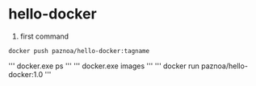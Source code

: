 # hello-docker

1. first command  
```
docker push paznoa/hello-docker:tagname
```


'''
docker.exe ps
'''
'''
docker.exe images
'''
'''
docker run paznoa/hello-docker:1.0
'''
